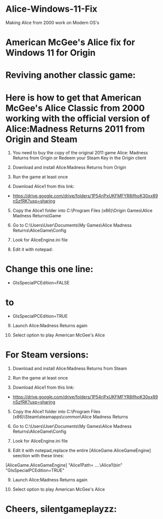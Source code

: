 # Alice-Windows-11-Fix
Making Alice from 2000 work on Modern OS's
# American McGee's Alice fix for Windows 11 for Origin  
# Reviving another classic game: 
# Here is how to get that American McGee's Alice Classic from 2000 working with the official version of Alice:Madness Returns 2011 from Origin and Steam

1. You need to buy the copy of the original 2011 game Alice: Madness Returns from Origin or Redeem your Steam Key in the Origin client

2. Download and install Alice:Madness Returns from Origin

3. Run the game at least once

4. Download Alice1 from this link: 
* https://drive.google.com/drive/folders/1P54riPxUKFMFYR8ifhoK30xx89nSzfRK?usp=sharing

5. Copy the Alice1 folder into C:\Program Files (x86)\Origin Games\Alice Madness Returns\Game

6. Go to C:\Users\User\Documents\My Games\Alice Madness Returns\AliceGame\Config

7. Look for AliceEngine.ini file

8. Edit it with notepad:

# Change this one line: 
* GIsSpecialPCEdition=FALSE 
# to
* GIsSpecialPCEdition=TRUE

9. Launch Alice:Madness Returns again

10. Select option to play American McGee's Alice

# For Steam versions:
1. Download and install Alice:Madness Returns from Steam

3. Run the game at least once

4. Download Alice1 from this link: 
* https://drive.google.com/drive/folders/1P54riPxUKFMFYR8ifhoK30xx89nSzfRK?usp=sharing

5. Copy the Alice1 folder into C:\Program Files (x86)\Steam\steamapps\common\Alice Madness Returns

6. Go to C:\Users\User\Documents\My Games\Alice Madness Returns\AliceGame\Config

7. Look for AliceEngine.ini file

8. Edit it with notepad,replace the entire [AliceGame.AliceGameEngine] seection with these lines:

 [AliceGame.AliceGameEngine]
 "Alice1Path= ..\..\Alice1\bin"
 "GIsSpecialPCEdition=TRUE"

9. Launch Alice:Madness Returns again

10. Select option to play American McGee's Alice

# Cheers, silentgameplayzz:
